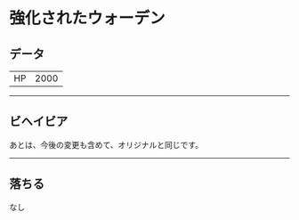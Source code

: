 # 強化されたウォーデン

## データ
<table>
    <tr><td align="end">HP</td><td>2000</td></tr>
</table>

---

## ビヘイビア
あとは、今後の変更も含めて、オリジナルと同じです。

---

## 落ちる
なし